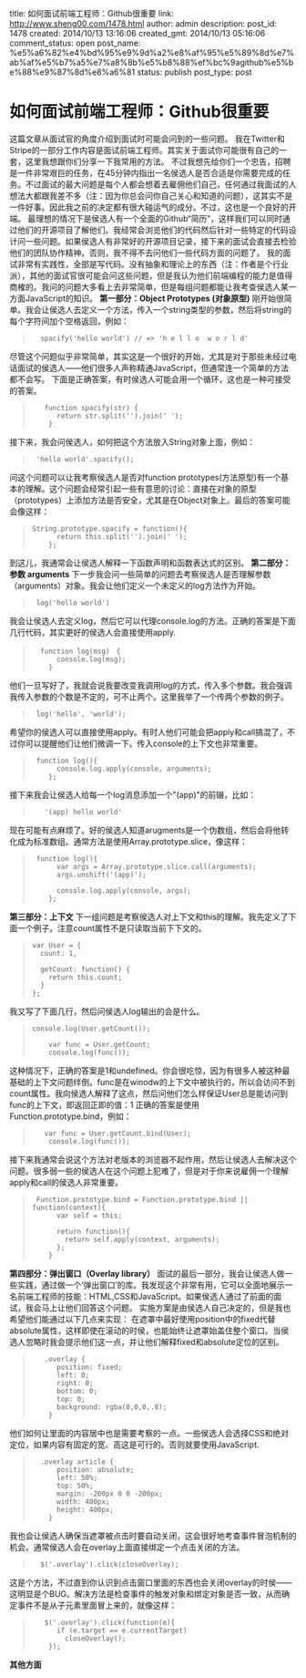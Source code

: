 title: 如何面试前端工程师：Github很重要
link: http://www.sheng00.com/1478.html
author: admin
description: 
post_id: 1478
created: 2014/10/13 13:16:06
created_gmt: 2014/10/13 05:16:06
comment_status: open
post_name: %e5%a6%82%e4%bd%95%e9%9d%a2%e8%af%95%e5%89%8d%e7%ab%af%e5%b7%a5%e7%a8%8b%e5%b8%88%ef%bc%9agithub%e5%be%88%e9%87%8d%e8%a6%81
status: publish
post_type: post

# 如何面试前端工程师：Github很重要

这篇文章从面试官的角度介绍到面试时可能会问到的一些问题。 我在Twitter和Stripe的一部分工作内容是面试前端工程师。其实关于面试你可能很有自己的一套，这里我想跟你们分享一下我常用的方法。 不过我想先给你们一个忠告，招聘是一件非常艰巨的任务，在45分钟内指出一名侯选人是否合适是你需要完成的任务。不过面试的最大问题是每个人都会想着去雇佣他们自己，任何通过我面试的人想法大都跟我差不多（注：因为你总会问你自己关心和知道的问题），这其实不是一件好事。因此我之前的决定都有很大碰运气的成分。不过，这也是一个良好的开端。 最理想的情况下是侯选人有一个全面的Github“简历”，这样我们可以同时通过他们的开源项目了解他们。我经常会浏览他们的代码然后针对一些特定的代码设计问一些问题。如果侯选人有非常好的开源项目记录，接下来的面试会直接去检验他们的团队协作精神。否则，我不得不去问他们一些代码方面的问题了。 我的面试非常有实践性，全部是写代码。没有抽象和理论上的东西（注：作者是个行业派），其他的面试官很可能会问这些问题，但是我认为他们前端编程的能力是值得商榷的。我问的问题大多看上去非常简单，但是每组问题都能让我考查侯选人某一方面JavaScript的知识。 **第一部分：Object Prototypes (对象原型)** 刚开始很简单。我会让侯选人去定义一个方法，传入一个string类型的参数，然后将string的每个字符间加个空格返回，例如： 

> 
>       spacify('hello world') // => 'h e l l o  w o r l d'

尽管这个问题似乎非常简单，其实这是一个很好的开始，尤其是对于那些未经过电话面试的侯选人——他们很多人声称精通JavaScript，但通常连一个简单的方法都不会写。 下面是正确答案，有时侯选人可能会用一个循环，这也是一种可接受的答案。 

> 
>        function spacify(str) {
>           return str.split('').join(' ');
>         }

接下来，我会问侯选人，如何把这个方法放入String对象上面，例如： 

> 
>      'hello world'.spacify();

问这个问题可以让我考察侯选人是否对function prototypes(方法原型)有一个基本的理解。这个问题会经常引起一些有意思的讨论：直接在对象的原型（prototypes）上添加方法是否安全，尤其是在Object对象上。最后的答案可能会像这样： 

> 
>     String.prototype.spacify = function(){
>           return this.split('').join(' ');
>         };

到这儿，我通常会让侯选人解释一下函数声明和函数表达式的区别。 **第二部分：参数 arguments** 下一步我会问一些简单的问题去考察侯选人是否理解参数（arguments）对象。我会让他们定义一个未定义的log方法作为开始。 

> 
>      log('hello world')

我会让侯选人去定义log，然后它可以代理console.log的方法。正确的答案是下面几行代码，其实更好的侯选人会直接使用apply. 

> 
>       function log(msg)　{
>           console.log(msg);
>         }

他们一旦写好了，我就会说我要改变我调用log的方式，传入多个参数。我会强调我传入参数的个数是不定的，可不止两个。这里我举了一个传两个参数的例子。 

> 
>      log('hello', 'world');

希望你的侯选人可以直接使用apply。有时人他们可能会把apply和call搞混了，不过你可以提醒他们让他们微调一下。传入console的上下文也非常重要。 

> 
>      function log(){
>           console.log.apply(console, arguments);
>         };

接下来我会让侯选人给每一个log消息添加一个"(app)"的前辍，比如： 

> 
>        '(app) hello world'

现在可能有点麻烦了。好的侯选人知道arugments是一个伪数组，然后会将他转化成为标准数组。通常方法是使用Array.prototype.slice，像这样： 

> 
>      function log(){
>           var args = Array.prototype.slice.call(arguments);
>           args.unshift('(app)');
>     
>           console.log.apply(console, args);
>         };

**第三部分：上下文** 下一组问题是考察侯选人对上下文和this的理解。我先定义了下面一个例子。注意count属性不是只读取当前下下文的。 

> 
>     var User = {
>       count: 1,
>     
>       getCount: function() {
>         return this.count;
>       }
>     };

我又写了下面几行，然后问侯选人log输出的会是什么。 

> 
>     console.log(User.getCount());
>     
>         var func = User.getCount;
>         console.log(func());

这种情况下，正确的答案是1和undefined。你会很吃惊，因为有很多人被这种最基础的上下文问题绊倒。func是在winodw的上下文中被执行的，所以会访问不到count属性。我向侯选人解释了这点，然后问他们怎么样保证User总是能访问到func的上下文，即返回正即的值：1 正确的答案是使用Function.prototype.bind，例如： 

> 
>        var func = User.getCount.bind(User);
>         console.log(func());

接下来我通常会说这个方法对老版本的浏览器不起作用，然后让侯选人去解决这个问题。很多弱一些的侯选人在这个问题上犯难了，但是对于你来说雇佣一个理解apply和call的侯选人非常重要。 

> 
>      Function.prototype.bind = Function.prototype.bind || function(context){
>           var self = this;
>     
>           return function(){
>             return self.apply(context, arguments);
>           };
>         }

**第四部分：弹出窗口（Overlay library）** 面试的最后一部分，我会让侯选人做一些实践，通过做一个‘弹出窗口’的库。我发现这个非常有用，它可以全面地展示一名前端工程师的技能：HTML,CSS和JavaScript。如果侯选人通过了前面的面试，我会马上让他们回答这个问题。 实施方案是由侯选人自己决定的，但是我也希望他们能通过以下几点来实现： 在遮罩中最好使用position中的fixed代替absolute属性，这样即使在滚动的时侯，也能始终让遮罩始盖住整个窗口。当侯选人忽略时我会提示他们这一点，并让他们解释fixed和absolute定位的区别。 

> 
>        .overlay {
>           position: fixed;
>           left: 0;
>           right: 0;
>           bottom: 0;
>           top: 0;
>           background: rgba(0,0,0,.8);
>         }

他们如何让里面的内容居中也是需要考察的一点。一些侯选人会选择CSS和绝对定位，如果内容有固定的宽、高这是可行的。否则就要使用JavaScript. 

> 
>       .overlay article {
>           position: absolute;
>           left: 50%;
>           top: 50%;
>           margin: -200px 0 0 -200px;
>           width: 400px;
>           height: 400px;
>         }

我也会让侯选人确保当遮罩被点击时要自动关闭，这会很好地考查事件冒泡机制的机会。通常侯选人会在overlay上面直接绑定一个点击关闭的方法。 

> 
>       $('.overlay').click(closeOverlay);

这是个方法，不过直到你认识到点击窗口里面的东西也会关闭overlay的时侯——这明显是个BUG。解决方法是检查事件的触发对象和绑定对象是否一致，从而确定事件不是从子元素里面冒上来的，就像这样： 

> 
>        $('.overlay').click(function(e){
>           if (e.target == e.currentTarget)
>             closeOverlay();
>         });

**其他方面**